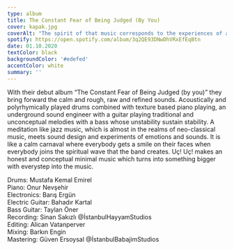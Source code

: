 ```yaml
---
type: album
title: The Constant Fear of Being Judged (By You)
cover: kapak.jpg
coverAlt: "The spirit of that music corresponds to the experiences of a fairy who suddenly wakes up in another universe and to the transformational magnificence of her inner world, that feast, that complexity, that tranquility and that emptiness."
spotify: https://open.spotify.com/album/3q2QE93DNwDhVRxEfEqBtn
date: 01.10.2020
textColor: black
backgroundColor: '#edefed'
accentColor: white
summary: ''
---
```

With their debut album “The Constant Fear of Being Judged (by you)” they bring forward the calm and rough, raw and refined sounds. Acoustically and polyrhymically played drums combined with texture based piano playing, an underground sound engineer with a guitar playing traditional and unconceptual melodies with a bass whose unstability sustain stability. A meditation like jazz music, which is almost in the realms of neo-classical music, meets sound design and experiments of emotions and sounds. It is like a calm carnaval where everybody gets a smile on their faces when everybody joins the spiritual wave that the band creates. Uç! Uç! makes an honest and conceptual minimal music which turns into something bigger with everystep into the music.

Drums: Mustafa Kemal Emirel  
Piano: Onur Nevşehir  
Electronics: Barış Ergün  
Electric Guitar: Bahadır Kartal  
Bass Guitar: Taylan Öner  
Recording: Sinan Sakızlı @İstanbulHayyamStudios  
Editing: Alican Vatanperver  
Mixing: Barkın Engin  
Mastering: Güven Ersoysal @İstanbulBabajimStudios  